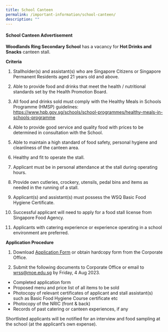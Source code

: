 ```yaml
---
title: School Canteen
permalink: /important-information/school-canteen/
description: ""
---
```

#### School Canteen Advertisement

**Woodlands Ring Secondary School** has a vacancy for **Hot Drinks and Snacks** canteen stall.

**Criteria**
1.	Stallholder(s) and assistant(s) who are Singapore Citizens or Singapore Permanent Residents aged 21 years old and above.

2.	Able to provide food and drinks that meet the health / nutritional standards set by the Health Promotion Board.

3.	All food and drinks sold must comply with the Healthy Meals in Schools Programme (HMSP) guidelines:
https://www.hpb.gov.sg/schools/school-programmes/healthy-meals-in-schools-programme

4.	Able to provide good service and quality food with prices to be determined in consultation with the School.

5.	Able to maintain a high standard of food safety, personal hygiene and cleanliness of the canteen area.

6.	Healthy and fit to operate the stall.

7.	Applicant must be in personal attendance at the stall during operating hours.

8.	Provide own cutleries, crockery, utensils, pedal bins and items as needed in the running of a stall.

9.	Applicant(s) and assistant(s) must possess the WSQ Basic Food Hygiene Certificate.

10.	Successful applicant will need to apply for a food stall license from Singapore Food Agency.

11.	Applicants with catering experience or experience operating in a school environment are preferred.


**Application Procedure**
1.	Download [Application Form](https://drive.google.com/file/d/1th-ZQ4wz_VS9lWXslPE3X2i3PAuMlWCE/view?usp=sharing) or obtain hardcopy form from the Corporate Office.

2.	Submit the following documents to Corporate Office or email to wrss@moe.edu.sg  by Friday, 4 Aug 2023.
	
*   Completed application form
*   Proposed menu and price list of all items to be sold
*   Photocopy of relevant certificates of applicant and stall assistant(s) such as Basic Food Hygiene Course certificate etc 
*   Photocopy of the NRIC (front & back)  
*   Records of past catering or canteen experiences, if any
 
Shortlisted applicants will be notified for an interview and food sampling at the school (at the applicant’s own expense).